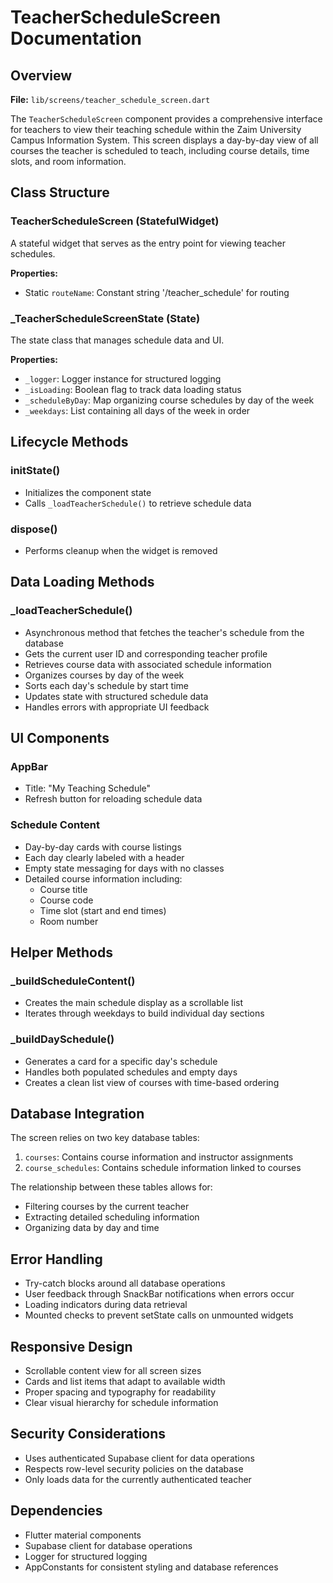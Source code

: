 # TeacherScheduleScreen Documentation

## Overview

**File:** `lib/screens/teacher_schedule_screen.dart`

The `TeacherScheduleScreen` component provides a comprehensive interface for teachers to view their teaching schedule within the Zaim University Campus Information System. This screen displays a day-by-day view of all courses the teacher is scheduled to teach, including course details, time slots, and room information.

## Class Structure

### TeacherScheduleScreen (StatefulWidget)

A stateful widget that serves as the entry point for viewing teacher schedules.

**Properties:**
- Static `routeName`: Constant string '/teacher_schedule' for routing

### _TeacherScheduleScreenState (State)

The state class that manages schedule data and UI.

**Properties:**
- `_logger`: Logger instance for structured logging
- `_isLoading`: Boolean flag to track data loading status
- `_scheduleByDay`: Map organizing course schedules by day of the week
- `_weekdays`: List containing all days of the week in order

## Lifecycle Methods

### initState()
- Initializes the component state
- Calls `_loadTeacherSchedule()` to retrieve schedule data

### dispose()
- Performs cleanup when the widget is removed

## Data Loading Methods

### _loadTeacherSchedule()
- Asynchronous method that fetches the teacher's schedule from the database
- Gets the current user ID and corresponding teacher profile
- Retrieves course data with associated schedule information
- Organizes courses by day of the week
- Sorts each day's schedule by start time
- Updates state with structured schedule data
- Handles errors with appropriate UI feedback

## UI Components

### AppBar
- Title: "My Teaching Schedule"
- Refresh button for reloading schedule data

### Schedule Content
- Day-by-day cards with course listings
- Each day clearly labeled with a header
- Empty state messaging for days with no classes
- Detailed course information including:
  - Course title
  - Course code
  - Time slot (start and end times)
  - Room number

## Helper Methods

### _buildScheduleContent()
- Creates the main schedule display as a scrollable list
- Iterates through weekdays to build individual day sections

### _buildDaySchedule()
- Generates a card for a specific day's schedule
- Handles both populated schedules and empty days
- Creates a clean list view of courses with time-based ordering

## Database Integration

The screen relies on two key database tables:
1. `courses`: Contains course information and instructor assignments
2. `course_schedules`: Contains schedule information linked to courses

The relationship between these tables allows for:
- Filtering courses by the current teacher
- Extracting detailed scheduling information
- Organizing data by day and time

## Error Handling

- Try-catch blocks around all database operations
- User feedback through SnackBar notifications when errors occur
- Loading indicators during data retrieval
- Mounted checks to prevent setState calls on unmounted widgets

## Responsive Design

- Scrollable content view for all screen sizes
- Cards and list items that adapt to available width
- Proper spacing and typography for readability
- Clear visual hierarchy for schedule information

## Security Considerations

- Uses authenticated Supabase client for data operations
- Respects row-level security policies on the database
- Only loads data for the currently authenticated teacher

## Dependencies

- Flutter material components
- Supabase client for database operations
- Logger for structured logging
- AppConstants for consistent styling and database references
